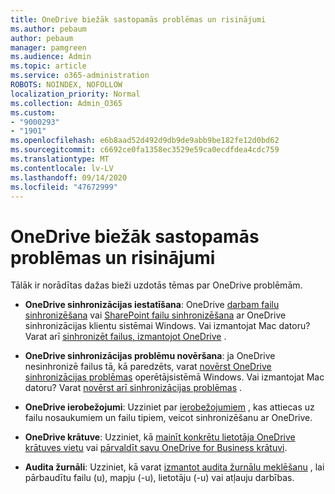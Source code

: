 ```yaml
---
title: OneDrive biežāk sastopamās problēmas un risinājumi
ms.author: pebaum
author: pebaum
manager: pamgreen
ms.audience: Admin
ms.topic: article
ms.service: o365-administration
ROBOTS: NOINDEX, NOFOLLOW
localization_priority: Normal
ms.collection: Admin_O365
ms.custom:
- "9000293"
- "1901"
ms.openlocfilehash: e6b8aad52d492d9db9de9abb9be182fe12d0bd62
ms.sourcegitcommit: c6692ce0fa1358ec3529e59ca0ecdfdea4cdc759
ms.translationtype: MT
ms.contentlocale: lv-LV
ms.lasthandoff: 09/14/2020
ms.locfileid: "47672999"
---
```

# <a name="onedrive-common-issues-and-resolutions"></a>OneDrive biežāk sastopamās problēmas un risinājumi

Tālāk ir norādītas dažas bieži uzdotās tēmas par OneDrive problēmām.

- **OneDrive sinhronizācijas iestatīšana**: OneDrive [darbam failu sinhronizēšana](https://go.microsoft.com/fwlink/?linkid=533375) vai [SharePoint failu sinhronizēšana](https://go.microsoft.com/fwlink/?linkid=871666) ar OneDrive sinhronizācijas klientu sistēmai Windows.  Vai izmantojat Mac datoru? Varat arī [sinhronizēt failus, izmantojot OneDrive](https://support.office.com/article/Sync-files-with-the-OneDrive-sync-client-on-Mac-OS-X-d11b9f29-00bb-4172-be39-997da46f913f) .

- **OneDrive sinhronizācijas problēmu novēršana**: ja OneDrive nesinhronizē failus tā, kā paredzēts, varat [novērst OneDrive sinhronizācijas problēmas](https://go.microsoft.com/fwlink/?linkid=866431) operētājsistēmā Windows. Vai izmantojat Mac datoru? Varat [novērst arī sinhronizācijas problēmas](https://support.office.com/article/fix-onedrive-sync-problems-on-a-mac-af3012d7-13ec-4ac9-bbb1-ebcd2a0cd756) .
- **OneDrive ierobežojumi**: Uzziniet par [ierobežojumiem](https://support.office.com/article/Invalid-file-names-and-file-types-in-OneDrive-OneDrive-for-Business-and-SharePoint-64883a5d-228e-48f5-b3d2-eb39e07630fa) , kas attiecas uz failu nosaukumiem un failu tipiem, veicot sinhronizēšanu ar OneDrive.
- **OneDrive krātuve**: Uzziniet, kā [mainīt konkrētu lietotāja OneDrive krātuves vietu](https://docs.microsoft.com/onedrive/change-user-storage) vai [pārvaldīt savu OneDrive for Business krātuvi](https://support.office.com/article/Manage-your-OneDrive-for-Business-storage-31519161-059C-4764-B6F8-F5CD29F7FE68).
- **Audita žurnāli**: Uzziniet, kā varat [izmantot audita žurnālu meklēšanu](https://docs.microsoft.com/microsoft-365/compliance/search-the-audit-log-in-security-and-compliance#search-the-audit-log) , lai pārbaudītu failu (u), mapju (-u), lietotāju (-u) vai atļauju darbības. 
